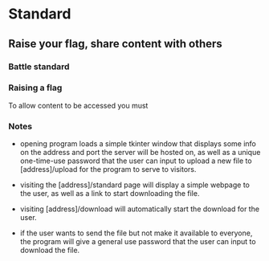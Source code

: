 <logo>

#  Standard
Raise your flag, share content with others
---

### Battle standard




### Raising a flag
To allow content to be accessed you must



### Notes

 - opening program loads a simple tkinter window that displays some info on the address and port the server will be hosted on, as well as a unique one-time-use password that the user can input to upload a new file to [address]/upload for the program to serve to visitors.

 - visiting the [address]/standard page will display a simple webpage to the user, as well as a link to start downloading the file.

 - visiting [address]/download will automatically start the download for the user.

 - if the user wants to send the file but not make it available to everyone, the program will give a general use password that the user can input to download the file.
